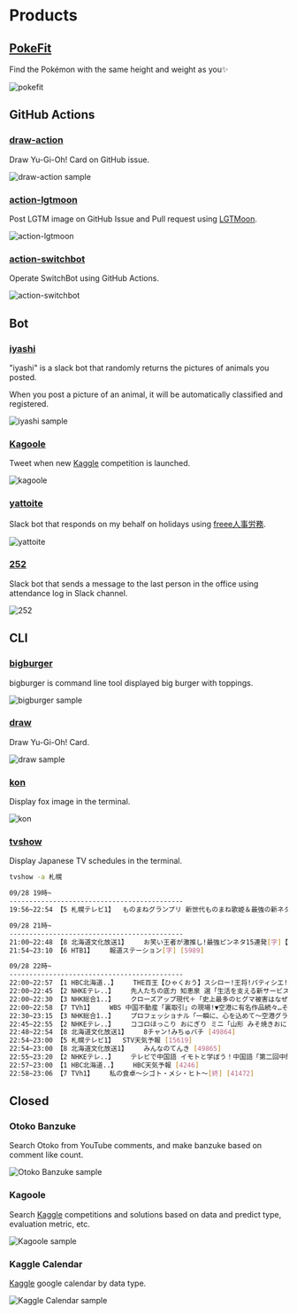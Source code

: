# Products

## [PokeFit](https://pokefit.vercel.app/)

Find the Pokémon with the same height and weight as you✨

![pokefit](/img/pokefit.png)

## GitHub Actions

### [draw-action](https://github.com/Doarakko/draw-action)

Draw Yu-Gi-Oh! Card on GitHub issue.

![draw-action sample](/img/draw-action.gif)

### [action-lgtmoon](https://github.com/Doarakko/action-lgtmoon)

Post LGTM image on GitHub Issue and Pull request using [LGTMoon](https://github.com/yoshikyoto/lgtmoon).

![action-lgtmoon](/img/action-lgtmoon.gif)

### [action-switchbot](https://github.com/Doarakko/action-switchbot)

Operate SwitchBot using GitHub Actions.

![action-switchbot](/img/action-switchbot.png)

## Bot

### [iyashi](https://github.com/Doarakko/iyashi)

"iyashi" is a slack bot that randomly returns the pictures of animals you posted.

When you post a picture of an animal, it will be automatically classified and registered.

![iyashi sample](/img/iyashi-sample.gif)

### [Kagoole](https://twitter.com/kagoole)

Tweet when new [Kaggle](https://kaggle.com) competition is launched.

![kagoole](/img/kagoole-example.png)

### [yattoite](https://github.com/Doarakko/yattoite)

Slack bot that responds on my behalf on holidays using [freee人事労務](https://www.freee.co.jp/hr/).

![yattoite](/img/yattoite.png)

### [252](https://github.com/Doarakko/252)

Slack bot that sends a message to the last person in the office using attendance log in Slack channel.

![252](/img/252.png)

## CLI

### [bigburger](https://github.com/Doarakko/bigburger)

bigburger is command line tool displayed big burger with toppings.

![bigburger sample](/img/bigburger-sample.gif)

### [draw](https://github.com/Doarakko/draw)

Draw Yu-Gi-Oh! Card.

![draw sample](/img/draw-sample.gif)

### [kon](https://github.com/Doarakko/kon)

Display fox image in the terminal.

![kon](/img/kon-sample.gif)

### [tvshow](https://github.com/Doarakko/tvshow)

Display Japanese TV schedules in the terminal.

```bash
tvshow -a 札幌

09/28 19時~
--------------------------------------------
19:56~22:54 【5 札幌テレビ1】	ものまねグランプリ 新世代ものまね歌姫＆最強の新ネタNo.1決定戦 [字] [15643]

09/28 21時~
--------------------------------------------
21:00~22:48 【8 北海道文化放送1】	お笑い王者が激推し!最強ピンネタ15連発[字]【陣内バカリ友近ゆりやん爆笑ピン芸人】 [49863]
21:54~23:10 【6 HTB1】	報道ステーション[字] [5989]

09/28 22時~
--------------------------------------------
22:00~22:57 【1 HBC北海道..】	THE百王【ひゃくおう】スシロー!王将!パティシエ!超人100秒早ワザSHOW[字] [4358]
22:00~22:45 【2 NHKEテレ..】	先人たちの底力 知恵泉 選「生活を支える新サービスを！小倉昌男」[解][字] [3183]
22:00~22:30 【3 NHK総合1..】	クローズアップ現代＋「史上最多のヒグマ被害はなぜ？追跡・都市部出没の真相とは」[字] [3072]
22:00~22:58 【7 TVh1】	WBS 中国不動産「裏取引」の現場!▼空港に有名作品続々…そのワケは?[字] [39714]
22:30~23:15 【3 NHK総合1..】	プロフェッショナル「一瞬に、心を込めて〜空港グランドスタッフ・中山弓子〜」[解][字] [3073]
22:45~22:55 【2 NHKEテレ..】	ココロほっこり おにぎり ミニ「山形 みそ焼きおにぎり」[字] [3186]
22:48~22:54 【8 北海道文化放送1】	8チャン!みちゅバチ [49864]
22:54~23:00 【5 札幌テレビ1】	STV天気予報 [15619]
22:54~23:00 【8 北海道文化放送1】	みんなのてんき [49865]
22:55~23:20 【2 NHKEテレ..】	テレビで中国語 イモトと学ぼう！中国語「第二回中間テスト！」 [3187]
22:57~23:00 【1 HBC北海道..】	HBC天気予報 [4246]
22:58~23:06 【7 TVh1】	私の食卓〜シゴト・メシ・ヒト〜[終] [41472]
```

## Closed

### Otoko Banzuke

Search Otoko from YouTube comments, and make banzuke based on comment like count.

![Otoko Banzuke sample](/img/otoko-banzuke-sample.jpg)

### Kagoole

Search [Kaggle](https://kaggle.com) competitions and solutions based on data and predict type, evaluation metric, etc.

![Kagoole sample](/img/kagoole-sample.jpg)

### Kaggle Calendar

[Kaggle](https://kaggle.com) google calendar by data type.

![Kaggle Calendar sample](/img/kaggle-calendar-sample.jpg)
